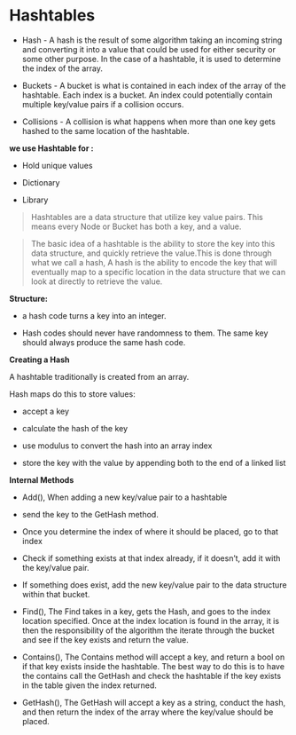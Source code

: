 
# Hashtables

- Hash - A hash is the result of some algorithm taking an incoming string and converting it into a value that could be used for either security or some other purpose. In the case of a hashtable, it is used to determine the index of the array.

- Buckets - A bucket is what is contained in each index of the array of the hashtable. Each index is a bucket. An index could potentially contain multiple key/value pairs if a collision occurs.

- Collisions - A collision is what happens when more than one key gets hashed to the same location of the hashtable.

**we use Hashtable for :**

- Hold unique values

- Dictionary

- Library

> Hashtables are a data structure that utilize key value pairs. This means every Node or Bucket has both a key, and a value.

> The basic idea of a hashtable is the ability to store the key into this data structure, and quickly retrieve the value.This is done through what we call a hash, A hash is the ability to encode the key that will eventually map to a specific location in the data structure that we can look at directly to retrieve the value.

**Structure:**

- a hash code turns a key into an integer.

- Hash codes should never have randomness to them. The same key should always produce the same hash code.

**Creating a Hash**

A hashtable traditionally is created from an array.

Hash maps do this to store values:

- accept a key

- calculate the hash of the key

- use modulus to convert the hash into an array index

- store the key with the value by appending both to the end of a linked list

**Internal Methods**

- Add(), When adding a new key/value pair to a hashtable

- send the key to the GetHash method.

- Once you determine the index of where it should be placed, go to that index

- Check if something exists at that index already, if it doesn’t, add it with the key/value pair.

- If something does exist, add the new key/value pair to the data structure within that bucket.

- Find(), The Find takes in a key, gets the Hash, and goes to the index location specified. Once at the index location is found in the array, it is then the responsibility of the algorithm the iterate through the bucket and see if the key exists and return the value.

- Contains(), The Contains method will accept a key, and return a bool on if that key exists inside the hashtable. The best way to do this is to have the contains call the GetHash and check the hashtable if the key exists in the table given the index returned.

- GetHash(), The GetHash will accept a key as a string, conduct the hash, and then return the index of the array where the key/value should be placed.
